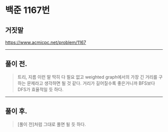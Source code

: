 # 백준 1167번

## 거짓말
https://www.acmicpc.net/problem/1167
___
## 풀이 전.
> 트리, 지름 이런 말 딱히 다 필요 없고 weighted graph에서의 가장 긴 거리를 구하는 문제라고 생각하면 될 것 같다.
> 거리가 길어질수록 좋은거니까 BFS보다 DFS가 효율적일 듯 하다.
___
## 풀이 후.
> [풀이 전]처럼 그대로 풀면 될 듯 하다. </br>